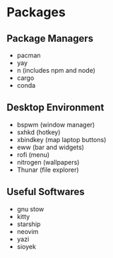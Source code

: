 # Packages

## Package Managers

- pacman
- yay
- n (includes npm and node)
- cargo
- conda

## Desktop Environment

- bspwm (window manager)
- sxhkd (hotkey)
- xbindkey (map laptop buttons)
- eww (bar and widgets)
- rofi (menu)
- nitrogen (wallpapers)
- Thunar (file explorer)

## Useful Softwares

- gnu stow
- kitty
- starship
- neovim
- yazi
- sioyek
